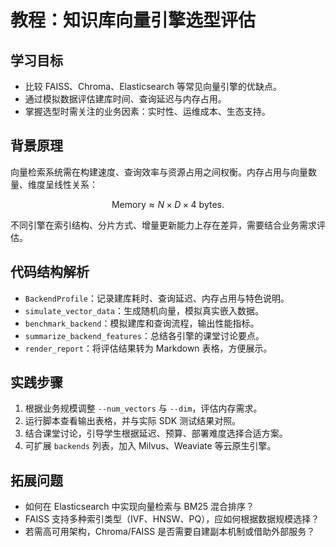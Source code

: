 # 教程：知识库向量引擎选型评估

## 学习目标
- 比较 FAISS、Chroma、Elasticsearch 等常见向量引擎的优缺点。
- 通过模拟数据评估建库时间、查询延迟与内存占用。
- 掌握选型时需关注的业务因素：实时性、运维成本、生态支持。

## 背景原理
向量检索系统需在构建速度、查询效率与资源占用之间权衡。内存占用与向量数量、维度呈线性关系：

$$
\text{Memory} \approx N \times D \times 4\text{ bytes}.
$$

不同引擎在索引结构、分片方式、增量更新能力上存在差异，需要结合业务需求评估。

## 代码结构解析
- `BackendProfile`：记录建库耗时、查询延迟、内存占用与特色说明。
- `simulate_vector_data`：生成随机向量，模拟真实嵌入数据。
- `benchmark_backend`：模拟建库和查询流程，输出性能指标。
- `summarize_backend_features`：总结各引擎的课堂讨论要点。
- `render_report`：将评估结果转为 Markdown 表格，方便展示。

## 实践步骤
1. 根据业务规模调整 `--num_vectors` 与 `--dim`，评估内存需求。
2. 运行脚本查看输出表格，并与实际 SDK 测试结果对照。
3. 结合课堂讨论，引导学生根据延迟、预算、部署难度选择合适方案。
4. 可扩展 `backends` 列表，加入 Milvus、Weaviate 等云原生引擎。

## 拓展问题
- 如何在 Elasticsearch 中实现向量检索与 BM25 混合排序？
- FAISS 支持多种索引类型（IVF、HNSW、PQ），应如何根据数据规模选择？
- 若需高可用架构，Chroma/FAISS 是否需要自建副本机制或借助外部服务？

